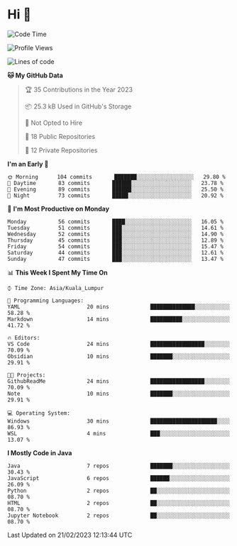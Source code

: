 <h1>Hi 👋</h1>

<!--START_SECTION:waka-->
![Code Time](http://img.shields.io/badge/Code%20Time-5%20hrs%2013%20mins-blue)

![Profile Views](http://img.shields.io/badge/Profile%20Views-64-blue)

![Lines of code](https://img.shields.io/badge/From%20Hello%20World%20I%27ve%20Written-578%20Thousand%20lines%20of%20code-blue)

**🐱 My GitHub Data** 

> 🏆 35 Contributions in the Year 2023
 > 
> 📦 25.3 kB Used in GitHub's Storage 
 > 
> 🚫 Not Opted to Hire
 > 
> 📜 18 Public Repositories 
 > 
> 🔑 12 Private Repositories  
 > 
**I'm an Early 🐤** 

```text
🌞 Morning      104 commits       ███████░░░░░░░░░░░░░░░░░░   29.80 % 
🌆 Daytime       83 commits       ██████░░░░░░░░░░░░░░░░░░░   23.78 % 
🌃 Evening       89 commits       ██████░░░░░░░░░░░░░░░░░░░   25.50 % 
🌙 Night         73 commits       █████░░░░░░░░░░░░░░░░░░░░   20.92 % 

```
📅 **I'm Most Productive on Monday** 

```text
Monday          56 commits       ████░░░░░░░░░░░░░░░░░░░░░   16.05 % 
Tuesday         51 commits       ███░░░░░░░░░░░░░░░░░░░░░░   14.61 % 
Wednesday       52 commits       ███░░░░░░░░░░░░░░░░░░░░░░   14.90 % 
Thursday        45 commits       ███░░░░░░░░░░░░░░░░░░░░░░   12.89 % 
Friday          54 commits       ███░░░░░░░░░░░░░░░░░░░░░░   15.47 % 
Saturday        44 commits       ███░░░░░░░░░░░░░░░░░░░░░░   12.61 % 
Sunday          47 commits       ███░░░░░░░░░░░░░░░░░░░░░░   13.47 % 

```


📊 **This Week I Spent My Time On** 

```text
⌚︎ Time Zone: Asia/Kuala_Lumpur

💬 Programming Languages: 
YAML                     20 mins             ██████████████░░░░░░░░░░░   58.28 % 
Markdown                 14 mins             ██████████░░░░░░░░░░░░░░░   41.72 % 

🔥 Editors: 
VS Code                  24 mins             █████████████████░░░░░░░░   70.09 % 
Obsidian                 10 mins             ███████░░░░░░░░░░░░░░░░░░   29.91 % 

🐱‍💻 Projects: 
GithubReadMe             24 mins             █████████████████░░░░░░░░   70.09 % 
Note                     10 mins             ███████░░░░░░░░░░░░░░░░░░   29.91 % 

💻 Operating System: 
Windows                  30 mins             █████████████████████░░░░   86.93 % 
WSL                      4 mins              ███░░░░░░░░░░░░░░░░░░░░░░   13.07 % 

```

**I Mostly Code in Java** 

```text
Java                     7 repos             ███████░░░░░░░░░░░░░░░░░░   30.43 % 
JavaScript               6 repos             ██████░░░░░░░░░░░░░░░░░░░   26.09 % 
Python                   2 repos             ██░░░░░░░░░░░░░░░░░░░░░░░   08.70 % 
HTML                     2 repos             ██░░░░░░░░░░░░░░░░░░░░░░░   08.70 % 
Jupyter Notebook         2 repos             ██░░░░░░░░░░░░░░░░░░░░░░░   08.70 % 

```



 Last Updated on 21/02/2023 12:13:44 UTC
<!--END_SECTION:waka-->
